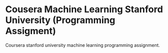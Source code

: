 # Cousera Machine Learning Stanford University (Programming Assigment) 
Coursera stanford university machine learning programming assignment.
